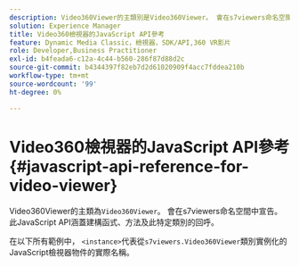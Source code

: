 ```yaml
---
description: Video360Viewer的主類別是Video360Viewer。 會在s7viewers命名空間中宣告。 此JavaScript API涵蓋建構函式、方法及此特定類別的回呼。
solution: Experience Manager
title: Video360檢視器的JavaScript API參考
feature: Dynamic Media Classic，檢視器，SDK/API,360 VR影片
role: Developer,Business Practitioner
exl-id: b4feada6-c12a-4c44-b560-286f87d88d2c
source-git-commit: b4344397f82eb7d2d61020909f4acc7fddea210b
workflow-type: tm+mt
source-wordcount: '99'
ht-degree: 0%

---
```


# Video360檢視器的JavaScript API參考{#javascript-api-reference-for-video-viewer}

Video360Viewer的主類為`Video360Viewer`。 會在s7viewers命名空間中宣告。 此JavaScript API涵蓋建構函式、方法及此特定類別的回呼。

在以下所有範例中， `<instance>`代表從`s7viewers.Video360Viewer`類別實例化的JavaScript檢視器物件的實際名稱。
